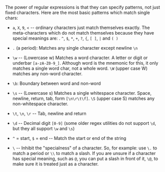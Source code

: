 The power of regular expressions is that they can specify patterns, not just fixed characters. Here are the most basic patterns which match single chars:

* `a`, `X`, `9`, `<` -- ordinary characters just match themselves exactly. The meta-characters which do not match themselves because they have special meanings are: . `^`, `$`, `*`, `+`, `?`, `{`, `[ ]`, `|` and `( )`

* `.` (a period): Matches any single character except newline `\n` 

* `\w` -- (Lowercase w) Matches a word character. A letter or digit or underbar `[a-zA-Z0-9_]`. Although word is the mnemonic for this, it only matches a single word char, not a whole word. `\W` (upper case W) matches any non-word character. 

* `\b`: Boundary between word and non-word 

* `\s` -- (Lowercase s) Matches a single whitespace character. Space, newline, return, tab, form `[\n\r\t\f]`. `\S` (upper case S) matches any non-whitespace character. 

* `\t`, `\n`, `\r` -- Tab, newline and return 

* `\d` -- Decimal digit `[0-9]` (some older regex utilities do not support `\d`, but they all support `\w` and `\s`) 

* `^` = start, `$` = end -- Match the start or end of the string 

* `\` -- Inhibit the "specialness" of a character. So, for example: use `\.` to match a period or `\\` to match a slash. If you are unsure if a character has special meaning, such as `@`, you can put a slash in front of it, `\@`, to make sure it is treated just as a character. 
